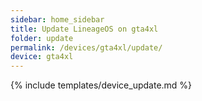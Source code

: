 ```yaml
---
sidebar: home_sidebar
title: Update LineageOS on gta4xl
folder: update
permalink: /devices/gta4xl/update/
device: gta4xl
---
```

{% include templates/device_update.md %}
